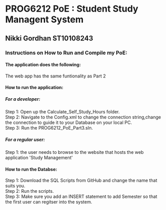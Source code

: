 <h1> PROG6212 PoE : Student Study Managent System</h1>
<h2> Nikki Gordhan ST10108243 </h2>
<h3>Instructions on How to Run and Compile my PoE:</h3>
<h4> The application does the following:</h4>
<p> The web app has the same funtionality as Part 2</p>
<h4> How to run the application: </h4>
<h5> For a developer: </h5>
<p> Step 1: Open up the Calculate_Self_Study_Hours folder. </br>
Step 2: Navigate to the Config.xml to change the connection string,change the connection to guide it to your Database on your local PC.</br> 
Step 3: Run the PROG6212_PoE_Part3.sln. </br>
 </p>
<h5> For a regular user: </h5>
<p> Step 1: the user needs to browse to the website that hosts the web application 'Study Management'
</p>
<h4> How to run the Databse: </h4>
 <p> Step 1: Download the SQL Scripts from GitHub and change the name that suits you. </br>
 Step 2: Run the scripts.</br>
 Step 3: Make sure you add an INSERT statement to add Semester so that the first user can regitser into the system. </p>
